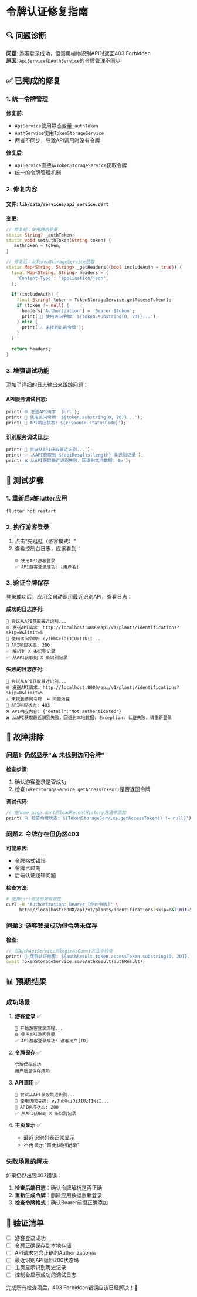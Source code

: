 # 令牌认证修复指南

## 🔍 问题诊断

**问题**: 游客登录成功，但调用植物识别API时返回403 Forbidden  
**原因**: `ApiService`和`AuthService`的令牌管理不同步

## ✅ 已完成的修复

### 1. 统一令牌管理

**修复前**:
- `ApiService`使用静态变量`_authToken`
- `AuthService`使用`TokenStorageService`
- 两者不同步，导致API调用时没有令牌

**修复后**:
- `ApiService`直接从`TokenStorageService`获取令牌
- 统一的令牌管理机制

### 2. 修复内容

#### **文件**: `lib/data/services/api_service.dart`

**变更**:
```dart
// 修复前：使用静态变量
static String? _authToken;
static void setAuthToken(String token) {
  _authToken = token;
}

// 修复后：从TokenStorageService获取
static Map<String, String> _getHeaders({bool includeAuth = true}) {
  final Map<String, String> headers = {
    'Content-Type': 'application/json',
  };
  
  if (includeAuth) {
    final String? token = TokenStorageService.getAccessToken();
    if (token != null) {
      headers['Authorization'] = 'Bearer $token';
      print('🔑 使用访问令牌: ${token.substring(0, 20)}...');
    } else {
      print('⚠️ 未找到访问令牌');
    }
  }
  
  return headers;
}
```

### 3. 增强调试功能

添加了详细的日志输出来跟踪问题：

#### **API服务调试日志**:
```dart
print('🌐 发送API请求: $url');
print('🔑 使用访问令牌: ${token.substring(0, 20)}...');
print('📡 API响应状态: ${response.statusCode}');
```

#### **识别服务调试日志**:
```dart
print('📡 尝试从API获取最近识别...');
print('✅ 从API获取到 ${apiResults.length} 条识别记录');
print('❌ 从API获取最近识别失败，回退到本地数据: $e');
```

## 🚀 测试步骤

### 1. 重新启动Flutter应用
```bash
flutter hot restart
```

### 2. 执行游客登录
1. 点击"先逛逛（游客模式）"
2. 查看控制台日志，应该看到：
   ```
   🌐 使用API游客登录
   ✅ API游客登录成功: [用户名]
   ```

### 3. 验证令牌保存
登录成功后，应用会自动调用最近识别API，查看日志：

**成功的日志序列**:
```
📡 尝试从API获取最近识别...
🌐 发送API请求: http://localhost:8000/api/v1/plants/identifications?skip=0&limit=5
🔑 使用访问令牌: eyJhbGciOiJIUzI1NiI...
📡 API响应状态: 200
✅ 解析到 X 条识别记录
✅ 从API获取到 X 条识别记录
```

**失败的日志序列**:
```
📡 尝试从API获取最近识别...
🌐 发送API请求: http://localhost:8000/api/v1/plants/identifications?skip=0&limit=5
⚠️ 未找到访问令牌  ← 问题所在
📡 API响应状态: 403
❌ API响应内容: {"detail":"Not authenticated"}
❌ 从API获取最近识别失败，回退到本地数据: Exception: 认证失败，请重新登录
```

## 🔧 故障排除

### 问题1: 仍然显示"⚠️ 未找到访问令牌"

**检查步骤**:
1. 确认游客登录是否成功
2. 检查`TokenStorageService.getAccessToken()`是否返回令牌

**调试代码**:
```dart
// 在home_page.dart的loadRecentHistory方法中添加
print('🔍 检查令牌状态: ${TokenStorageService.getAccessToken() != null}');
```

### 问题2: 令牌存在但仍然403

**可能原因**:
- 令牌格式错误
- 令牌已过期
- 后端认证逻辑问题

**检查方法**:
```bash
# 使用curl测试令牌有效性
curl -H "Authorization: Bearer [你的令牌]" \
     http://localhost:8000/api/v1/plants/identifications?skip=0&limit=5
```

### 问题3: 游客登录成功但令牌未保存

**检查**:
```dart
// 在AuthApiService的loginAsGuest方法中检查
print('💾 保存认证结果: ${authResult.token.accessToken.substring(0, 20)}...');
await TokenStorageService.saveAuthResult(authResult);
```

## 📊 预期结果

### 成功场景

1. **游客登录** ✅
   ```
   👤 开始游客登录流程...
   🌐 使用API游客登录
   ✅ API游客登录成功: 游客用户[ID]
   ```

2. **令牌保存** ✅
   ```
   令牌保存成功
   用户信息保存成功
   ```

3. **API调用** ✅
   ```
   📡 尝试从API获取最近识别...
   🔑 使用访问令牌: eyJhbGciOiJIUzI1NiI...
   📡 API响应状态: 200
   ✅ 从API获取到 X 条识别记录
   ```

4. **主页显示** ✅
   - 最近识别列表正常显示
   - 不再显示"暂无识别记录"

### 失败场景的解决

如果仍然出现403错误：

1. **检查后端日志**：确认令牌解析是否正确
2. **重新生成令牌**：删除应用数据重新登录
3. **检查令牌格式**：确认Bearer前缀正确添加

## 🎯 验证清单

- [ ] 游客登录成功
- [ ] 令牌正确保存到本地存储
- [ ] API请求包含正确的Authorization头
- [ ] 最近识别API返回200状态码
- [ ] 主页显示识别历史记录
- [ ] 控制台显示成功的调试日志

完成所有检查项后，403 Forbidden错误应该已经解决！🎉

